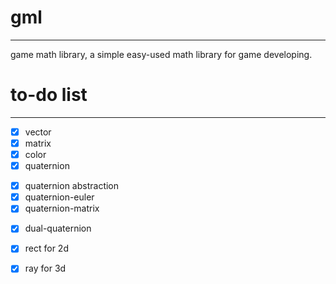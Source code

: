 # gml
---
game math library, a simple easy-used math library for game developing.

# to-do list
---
- [x] vector
- [x] matrix
- [x] color
- [x] quaternion
 * [x] quaternion abstraction
 * [x] quaternion-euler
 * [x] quaternion-matrix
- [x] dual-quaternion
- [x] rect for 2d
- [x] ray for 3d
 
